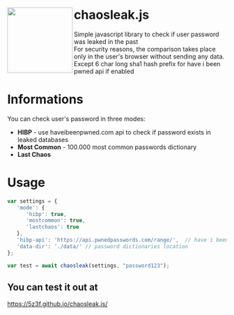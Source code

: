 # chaosleak.js <img align="left" src="https://user-images.githubusercontent.com/39301116/114009190-38f9a080-9863-11eb-87ce-64d7b30fb367.png" width="150px">

Simple javascript library to check if user password was leaked in the past <br/>
For security reasons, the comparison takes place only in the user's browser without sending any data. <br/>
Except 6 char long sha1 hash prefix for have i been pwned api if enabled <br/>

# Informations
You can check user's password in three modes: <br/>
 * __HIBP__ - use haveibeenpwned.com api to check if password exists in leaked databases <br/>
 * __Most Common__ - 100.000 most common passwords dictionary <br/>
 * __Last Chaos__ <br/>

# Usage
```js
var settings = {
   'mode': {
      'hibp': true,
      'mostcommon': true,
      'lastchaos': true
   },
   'hibp-api': 'https://api.pwnedpasswords.com/range/',  // have i been pwned api url
   'data-dir': './data/' // password dictionaries location
};

var test = await chaosleak(settings, "password123");
```

## You can test it out at
https://5z3f.github.io/chaosleak.js/
